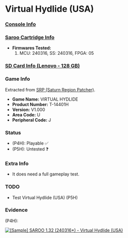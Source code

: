 # Virtual Hydlide (USA)

### [Console Info](../../../../../Info/Consoles/VA13/README.md)

### [Saroo Cartridge Info](../../../../../Info/Cartridges/RetroGameParadiseStore/1.32F/README.md)

- <b>Firmwares Tested:</b>
  1. MCU: 240316, SS: 240316, FPGA: 05

### [SD Card Info (Lenovo - 128 GB)](../../../../../Info/SdCards/Lenovo/128GB/fat32/README.md)

### Game Info

Extracted from [SRP (Saturn Region Patcher)](https://segaxtreme.net/resources/saturn-region-patcher.81/download).

- <b>Game Name:</b> VIRTUAL HYDLIDE
- <b>Product Number:</b> T-14401H
- <b>Version:</b> V1.000
- <b>Area Code:</b> U
- <b>Peripheral Code:</b> J

### Status

- (P4H): Playable :white_check_mark:
- (P5H): Untested :question:

### Extra Info

- It does need a full gameplay test.

### TODO

- Test Virtual Hydlide (USA) (P5H)

### Evidence

(P4H):

[![[Sample] SAROO 1.32 (240316*) - Virtual Hydlide (USA)](https://img.youtube.com/vi/GhFOzO0xadU/0.jpg)](https://www.youtube.com/watch?v=GhFOzO0xadU)
